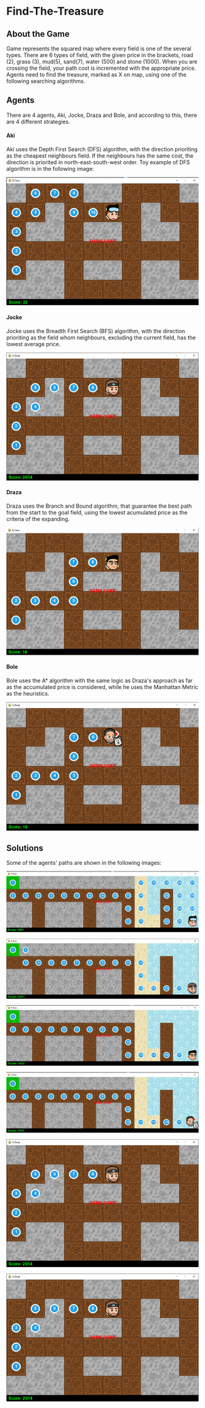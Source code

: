 # Find-The-Treasure

## About the Game
Game represents the squared map where every field is one of the several types. There are 6 types of field, with the given price in the brackets, road (2), grass (3), mud(5), sand(7), water (500) and stone (1000). When you are crossing the field, your path cost is incremented with the appropriate price. Agents need to find the treasure, marked as X on map, using one of the following searching algorithms.

## Agents
There are 4 agents, Aki, Jocke, Draza and Bole, and according to this, there are 4 different strategies. 
#### Aki
Aki uses the Depth First Search (DFS) algorithm, with the direction prioriting as the cheapest neighbours field. If the neighbours has the same cost, the direction is priorited in north-east-south-west order. Toy example of DFS algorithm is in the following image:

![map0Aki](https://github.com/mdodovic/Find-The-Treasure/blob/main/solutions/aki/map3_solution.png?raw=true)

#### Jocke
Jocke uses the Breadth First Search (BFS) algorithm, with the direction prioriting as the field whom neighbours, excluding the current field, has the lowest average price. 

![map0Jocke](https://github.com/mdodovic/Find-The-Treasure/blob/main/solutions/jocke/map3_solution.png?raw=true)

#### Draza
Draza uses the Branch and Bound algorithm, that guarantee the best path from the start to the goal field, using the lowest acumulated price as the criteria of the expanding. 

![map0Draza](https://github.com/mdodovic/Find-The-Treasure/blob/main/solutions/draza/map3_solution.png?raw=true)

#### Bole
Bole uses the A* algorithm with the same logic as Draza's approach as far as the accumulated price is considered, while he uses the Manhattan Metric as the heuristics.

![map0Bole](https://github.com/mdodovic/Find-The-Treasure/blob/main/solutions/bole/map3_solution.png?raw=true)

## Solutions
Some of the agents' paths are shown in the following images:

![map5Aki](https://github.com/mdodovic/Find-The-Treasure/blob/main/solutions/aki/map5_solution.png?raw=true)

![map5Jocke](https://github.com/mdodovic/Find-The-Treasure/blob/main/solutions/jocke/map5_solution.png?raw=true)

![map5Draza](https://github.com/mdodovic/Find-The-Treasure/blob/main/solutions/draza/map5_solution.png?raw=true)

![map5Bole](https://github.com/mdodovic/Find-The-Treasure/blob/main/solutions/bole/map5_solution.png?raw=true)



![map0Jocke](https://github.com/mdodovic/Find-The-Treasure/blob/main/solutions/jocke/map3_solution.png?raw=true)


![map0Jocke](https://github.com/mdodovic/Find-The-Treasure/blob/main/solutions/jocke/map3_solution.png?raw=true)

